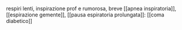 respiri lenti, inspirazione prof e rumorosa, breve [[apnea inspiratoria]], [[espirazione gemente]], [[pausa espiratoria prolungata]]: [[coma diabetico]]